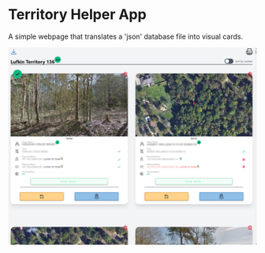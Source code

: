 # Territory Helper App

<!-- ### Before build:  -->
<!-- * key: false, -->
<!-- * npm run build -->

 <!-- ### Filezilla/tapp -->
 <!-- Ubuntu  -->
 <!-- chown -R www-data:www-data /var/www/* && chmod -R u=rw,g=r,o= /var/www/* && find /var/www/* -type d -exec chmod u=rwx,g=rx,o= {} + -->
<!--  -->
A simple webpage that translates a 'json' database file into visual cards. 

![territory app image](/src/images/territory-app.png)